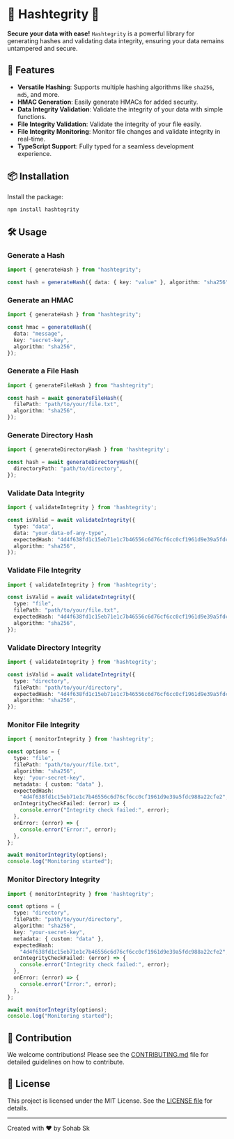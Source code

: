 # 🌟 Hashtegrity 🌟

**Secure your data with ease!** `Hashtegrity` is a powerful library for generating hashes and validating data integrity, ensuring your data remains untampered and secure.

## 🚀 Features

- **Versatile Hashing**: Supports multiple hashing algorithms like `sha256`, `md5`, and more.
- **HMAC Generation**: Easily generate HMACs for added security.
- **Data Integrity Validation**: Validate the integrity of your data with simple functions.
- **File Integrity Validation**: Validate the integrity of your file easily.
- **File Integrity Monitoring**: Monitor file changes and validate integrity in real-time.
- **TypeScript Support**: Fully typed for a seamless development experience.

## 📦 Installation

Install the package:

```bash
npm install hashtegrity
```

## 🛠️ Usage

### Generate a Hash

```typescript
import { generateHash } from "hashtegrity";

const hash = generateHash({ data: { key: "value" }, algorithm: "sha256" });
```

### Generate an HMAC

```typescript
import { generateHash } from "hashtegrity";

const hmac = generateHash({
  data: "message",
  key: "secret-key",
  algorithm: "sha256",
});
```

### Generate a File Hash

```typescript
import { generateFileHash } from "hashtegrity";

const hash = await generateFileHash({
  filePath: "path/to/your/file.txt",
  algorithm: "sha256",
});
```

### Generate Directory Hash

```typescript
import { generateDirectoryHash } from 'hashtegrity';

const hash = await generateDirectoryHash({
  directoryPath: "path/to/directory",
});
```

### Validate Data Integrity

```typescript
import { validateIntegrity } from 'hashtegrity';

const isValid = await validateIntegrity({
  type: "data",
  data: "your-data-of-any-type",
  expectedHash: "4d4f638fd1c15eb71e1c7b46556c6d76cf6cc0cf1961d9e39a5fdc988a22cfe2",
  algorithm: "sha256",
});
```

### Validate File Integrity

```typescript
import { validateIntegrity } from 'hashtegrity';

const isValid = await validateIntegrity({
  type: "file",
  filePath: "path/to/your/file.txt",
  expectedHash: "4d4f638fd1c15eb71e1c7b46556c6d76cf6cc0cf1961d9e39a5fdc988a22cfe2",
  algorithm: "sha256",
});
```

### Validate Directory Integrity

```typescript
import { validateIntegrity } from 'hashtegrity';

const isValid = await validateIntegrity({
  type: "directory",
  filePath: "path/to/your/directory",
  expectedHash: "4d4f638fd1c15eb71e1c7b46556c6d76cf6cc0cf1961d9e39a5fdc988a22cfe2",
  algorithm: "sha256",
});
```

### Monitor File Integrity

```typescript
import { monitorIntegrity } from 'hashtegrity';

const options = {
  type: "file",
  filePath: "path/to/your/file.txt",
  algorithm: "sha256",
  key: "your-secret-key",
  metadata: { custom: "data" },
  expectedHash:
    "4d4f638fd1c15eb71e1c7b46556c6d76cf6cc0cf1961d9e39a5fdc988a22cfe2",
  onIntegrityCheckFailed: (error) => {
    console.error("Integrity check failed:", error);
  },
  onError: (error) => {
    console.error("Error:", error);
  },
};

await monitorIntegrity(options);
console.log("Monitoring started");
```

### Monitor Directory Integrity

```typescript
import { monitorIntegrity } from 'hashtegrity';

const options = {
  type: "directory",
  filePath: "path/to/your/directory",
  algorithm: "sha256",
  key: "your-secret-key",
  metadata: { custom: "data" },
  expectedHash:
    "4d4f638fd1c15eb71e1c7b46556c6d76cf6cc0cf1961d9e39a5fdc988a22cfe2",
  onIntegrityCheckFailed: (error) => {
    console.error("Integrity check failed:", error);
  },
  onError: (error) => {
    console.error("Error:", error);
  },
};

await monitorIntegrity(options);
console.log("Monitoring started");
```

## 🤝 Contribution

We welcome contributions! Please see the [CONTRIBUTING.md](.github/CONTRIBUTING.md) file for detailed guidelines on how to contribute.


## 📜 License

This project is licensed under the MIT License. See the [LICENSE file](/LICENSE) for details.


---

Created with ❤️ by Sohab Sk
